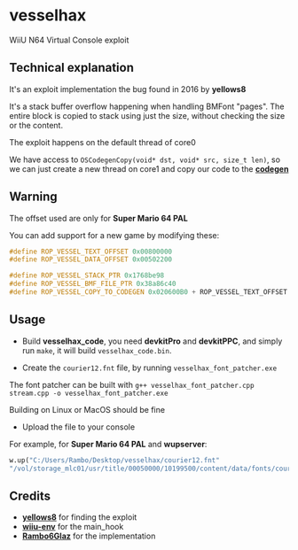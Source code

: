 
# vesselhax

WiiU N64 Virtual Console exploit

## Technical explanation

It's an exploit implementation the bug found in 2016 by **yellows8**

It's a stack buffer overflow happening when handling BMFont "pages". The entire block is copied to stack using just the size, without checking the size or the content.

The exploit happens on the default thread of core0

We have access to ``OSCodegenCopy(void* dst, void* src, size_t len)``, so we can just create a new thread on core1 and copy our code to the [**codegen**](https://wiiubrew.org/wiki/Coreinit.rpl#Codegen)

## Warning 

The offset used are only for **Super Mario 64 PAL**

You can add support for a new game by modifying these:

```C
#define ROP_VESSEL_TEXT_OFFSET 0x00800000
#define ROP_VESSEL_DATA_OFFSET 0x00502200

#define ROP_VESSEL_STACK_PTR 0x1768be98
#define ROP_VESSEL_BMF_FILE_PTR 0x38a86c40
#define ROP_VESSEL_COPY_TO_CODEGEN 0x020600B0 + ROP_VESSEL_TEXT_OFFSET
```


## Usage

- Build **vesselhax_code**, you need **devkitPro** and **devkitPPC**, and simply run ``make``, it will build ``vesselhax_code.bin``.

- Create the ``courier12.fnt`` file, by running ``vesselhax_font_patcher.exe``

The font patcher can be built with ``g++ vesselhax_font_patcher.cpp stream.cpp -o vesselhax_font_patcher.exe``

Building on Linux or MacOS should be fine

- Upload the file to your console

For example, for **Super Mario 64 PAL** and **wupserver**:

```py
w.up("C:/Users/Rambo/Desktop/vesselhax/courier12.fnt"
"/vol/storage_mlc01/usr/title/00050000/10199500/content/data/fonts/courier12.fnt")
```

## Credits

- [**yellows8**](https://wiiubrew.org/wiki/Wii_U_System_Flaws#PPC_userland) for finding the exploit
- [**wiiu-env**](https://github.com/wiiu-env/payload_loader) for the main_hook
- [**Rambo6Glaz**](#) for the implementation
